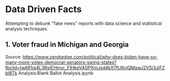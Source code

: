 # Data Driven Facts
Attempting to debunk "fake news" reports with data science and statistical analysis techniques. 

## 1. Voter fraud in Michigan and Georgia
Source: https://www.zerohedge.com/political/why-does-biden-have-so-many-more-votes-democrat-senators-swing-states?fbclid=IwAR1qj4L3RstEHmxr_FIHkeV4GPXmJsd4kX7fU8yIQMawJ2VSj3JiFZbl8Tk
Analysis:Blank Ballot Analysis.ipynb
